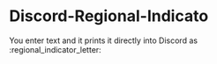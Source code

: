 # Discord-Regional-Indicato
You enter text and it prints it directly into Discord as :regional_indicator_letter:

